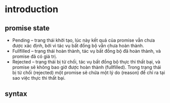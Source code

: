# introduction
## promise state
* Pending – trang thái khởi tạo, lúc này kết quả của promise vẫn chưa được xác định, bởi vì tác vụ bất đồng bộ vẫn chưa hoàn thành.
* Fullfilled – trạng thái hoàn thành, tác vụ bất đồng bộ đã hoàn thành, và promise đã có giá trị.
* Rejected – trạng thái bị từ chối, tác vụ bất đồng bộ thực thi thất bại, và promise sẽ không bao giờ được hoàn thành (fullfilled). Trong trạng thái bị từ chối (rejected) một promise sẽ chứa một lý do (reason) để chỉ ra tại sao việc thực thi thất bại.
## syntax
